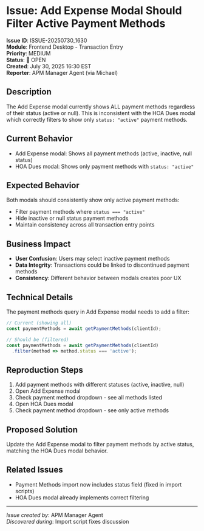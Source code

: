 # Issue: Add Expense Modal Should Filter Active Payment Methods

**Issue ID**: ISSUE-20250730_1630  
**Module**: Frontend Desktop - Transaction Entry  
**Priority**: MEDIUM  
**Status**: 🔴 OPEN  
**Created**: July 30, 2025 16:30 EST  
**Reporter**: APM Manager Agent (via Michael)  

## Description

The Add Expense modal currently shows ALL payment methods regardless of their status (active or null). This is inconsistent with the HOA Dues modal which correctly filters to show only `status: "active"` payment methods.

## Current Behavior

- Add Expense modal: Shows all payment methods (active, inactive, null status)
- HOA Dues modal: Shows only payment methods with `status: "active"`

## Expected Behavior

Both modals should consistently show only active payment methods:
- Filter payment methods where `status === "active"`
- Hide inactive or null status payment methods
- Maintain consistency across all transaction entry points

## Business Impact

- **User Confusion**: Users may select inactive payment methods
- **Data Integrity**: Transactions could be linked to discontinued payment methods
- **Consistency**: Different behavior between modals creates poor UX

## Technical Details

The payment methods query in Add Expense modal needs to add a filter:

```javascript
// Current (showing all)
const paymentMethods = await getPaymentMethods(clientId);

// Should be (filtered)
const paymentMethods = await getPaymentMethods(clientId)
  .filter(method => method.status === 'active');
```

## Reproduction Steps

1. Add payment methods with different statuses (active, inactive, null)
2. Open Add Expense modal
3. Check payment method dropdown - see all methods listed
4. Open HOA Dues modal
5. Check payment method dropdown - see only active methods

## Proposed Solution

Update the Add Expense modal to filter payment methods by active status, matching the HOA Dues modal behavior.

## Related Issues

- Payment Methods import now includes status field (fixed in import scripts)
- HOA Dues modal already implements correct filtering

---
*Issue created by*: APM Manager Agent  
*Discovered during*: Import script fixes discussion  